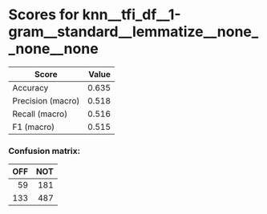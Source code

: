 # Scores for knn__tfi_df__1-gram__standard__lemmatize__none__none__none
|      Score      |Value|
|-----------------|----:|
|Accuracy         |0.635|
|Precision (macro)|0.518|
|Recall (macro)   |0.516|
|F1 (macro)       |0.515|

### Confusion matrix:
|OFF|NOT|
|--:|--:|
| 59|181|
|133|487|
